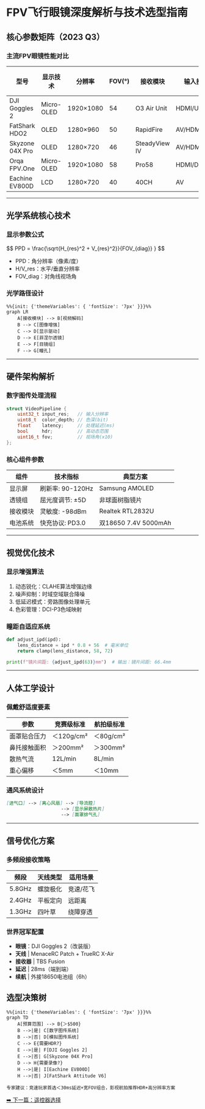 # FPV飞行眼镜深度解析与技术选型指南

## 核心参数矩阵（2023 Q3）
### 主流FPV眼镜性能对比
| 型号                | 显示技术     | 分辨率    | FOV(°) | 接收模块       | 输入接口      | 重量(g) | 续航(h) |
|---------------------|-------------|----------|--------|---------------|---------------|--------|--------|
| DJI Goggles 2       | Micro-OLED  | 1920×1080| 54     | O3 Air Unit   | HDMI/USB-C    | 390    | 2.5    |
| FatShark HDO2       | OLED        | 1280×960 | 50     | RapidFire     | AV/HDMI       | 320    | 3.0    |
| Skyzone 04X Pro     | OLED        | 1280×720 | 46     | SteadyView IV | AV/HDMI/USB   | 360    | 2.8    |
| Orqa FPV.One        | Micro-OLED  | 1920×1080| 58     | Pro58         | HDMI/DP       | 410    | 2.2    |
| Eachine EV800D      | LCD         | 1280×720 | 40     | 40CH          | AV            | 480    | 1.5    |

---

## 光学系统核心技术
### 显示参数公式
$$ PPD = \frac{\sqrt{H_{res}^2 + V_{res}^2}}{FOV_{diag}} } $$
- PPD：角分辨率（像素/度）
- H/V_res：水平/垂直分辨率
- FOV_diag：对角线视场角

### 光学路径设计
```mermaid
%%{init: {'themeVariables': { 'fontSize': '7px' }}}%%
graph LR
    A[接收模块] --> B[视频解码]
    B --> C[图像增强]
    C --> D[显示驱动]
    D --> E[菲涅尔透镜]
    E --> F[目镜组]
    F --> G[瞳孔]
```

--- 
## 硬件架构解析
### 数字图传处理流程
```c
struct VideoPipeline {
    uint32_t input_res;   // 输入分辨率
    uint8_t  color_depth; // 色深(bit)
    float    latency;     // 处理延迟(ms)
    bool     hdr;         // 高动态范围
    uint16_t fov;         // 视场角(x10)
};
```

### 核心组件参数
| 组件       | 技术指标               | 典型方案                     |
|------------|------------------------|------------------------------|
| 显示屏     | 刷新率: 90-120Hz       | Samsung AMOLED               |
| 透镜组     | 屈光度调节: ±5D        | 非球面树脂镜片               |
| 接收模块   | 灵敏度: -98dBm         | Realtek RTL2832U             |
| 电池系统   | 快充协议: PD3.0        | 双18650 7.4V 5000mAh         |

--- 
## 视觉优化技术
### 显示增强算法
1. ​动态锐化​：CLAHE算法增强边缘
2. ​噪声抑制​：时域空域联合降噪​
3. 低延迟模式​：旁路图像处理单元
4. ​色彩管理​：DCI-P3色域映射

### 瞳距自适应系统
```python
def adjust_ipd(ipd):
    lens_distance = ipd * 0.8 + 56  # 毫米单位
    return clamp(lens_distance, 58, 72)

print(f"镜片间距: {adjust_ipd(63)}mm")  # 输出：镜片间距: 66.4mm
```

--- 
## 人体工学设计
### 佩戴舒适度要素
| 参数         | 竞赛级标准 | 航拍级标准 |
|--------------|------------|------------|
| 面罩贴合压力 | ＜120g/cm² | ＜80g/cm²  |
| 鼻托接触面积 | ＞200mm²   | ＞300mm²   |
| 散热气流     | 12L/min    | 8L/min     |
| 重心偏移     | ＜5mm      | ＜10mm     |

### 通风系统设计
```markdown
[进气口] --> [离心风扇] --> [导流腔] 
                    --> [显示屏散热片]
                    --> [面罩排气孔]
```

--- 
## 信号优化方案
### 多频段接收策略
| 频段     | 天线类型   | 适用场景       |  
|----------|------------|----------------|  
| 5.8GHz   | 螺旋极化   | 竞速/花飞      |  
| 2.4GHz   | 平板定向   | 远距离         |  
| 1.3GHz   | 四叶草     | 绕障穿透       |  

### 世界冠军配置
- **眼镜**​：DJI Goggles 2（改装版）
- **天线​** | MenaceRC Patch + TrueRC X-Air
- **接收器​** | TBS Fusion
- **延迟​** | 28ms（端到端）
- **续航**​ | 外接18650电池组（6h）

## 选型决策树
```mermaid
%%{init: {'themeVariables': { 'fontSize': '7px' }}}%%
graph TD
    A[预算范围] --> B{＞$500}
    B -->|是| C[数字图传系统]
    B -->|否| D[模拟图传系统]
    C --> E{需要HDR?}
    E -->|是| F[DJI Goggles 2]
    E -->|否| G[Skyzone 04X Pro]
    D --> H{需要录像?}
    H -->|是| I[Eachine EV800D]
    H -->|否| J[FatShark Attitude V6]
```

``​专家建议​：竞速玩家首选＜30ms延迟+宽FOV组合，影视航拍推荐HDR+高分辨率方案``

[➡️ 下一篇：遥控器选择](./rc.md)